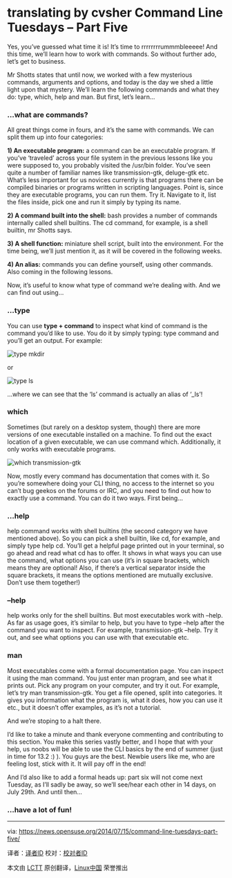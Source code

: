 translating by cvsher
Command Line Tuesdays – Part Five
================================================================================
Yes, you’ve guessed what time it is! It’s time to rrrrrrrrummmbleeeee! And this time, we’ll learn how to work with commands. So without further ado, let’s get to business.

Mr Shotts states that until now, we worked with a few mysterious commands, arguments and options, and today is the day we shed a little light upon that mystery. We’ll learn the following commands and what they do: type, which, help and man. But first, let’s learn…

### …what are commands? ###

All great things come in fours, and it’s the same with commands. We can split them up into four categories:

**1) An executable program:** a command can be an executable program. If you’ve ‘traveled’ across your file system in the previous lessons like you were supposed to, you probably visited the /usr/bin folder. You’ve seen quite a number of familiar names like transmission-gtk, deluge-gtk etc. What’s less important for us novices currently is that programs there can be compiled binaries or programs written in scripting languages. Point is, since they are executable programs, you can run them. Try it. Navigate to it, list the files inside, pick one and run it simply by typing its name.

**2) A command built into the shell:** bash provides a number of commands internally called shell builtins. The cd command, for example, is a shell builtin, mr Shotts says.

**3) A shell function:** miniature shell script, built into the environment. For the time being, we’ll just mention it, as it will be covered in the following weeks.

**4) An alias:** commands you can define yourself, using other commands. Also coming in the following lessons.

Now, it’s useful to know what type of command we’re dealing with. And we can find out using…

### …type ###

You can use **type + command** to inspect what kind of command is the command you’d like to use. You do it by simply typing: type command and you’ll get an output. For example:

![type mkdir](https://news.opensuse.org/wp-content/uploads/2014/07/Zaslonska-slika-2014-07-15-091448.png)

or

![type ls](https://news.opensuse.org/wp-content/uploads/2014/07/Zaslonska-slika-2014-07-15-091640.png)

…where we can see that the ‘ls’ command is actually an alias of ‘_ls’!

### which ###

Sometimes (but rarely on a desktop system, though) there are more versions of one executable installed on a machine. To find out the exact location of a given executable, we can use command which. Additionally, it only works with executable programs.

![which transmission-gtk](https://news.opensuse.org/wp-content/uploads/2014/07/Zaslonska-slika-2014-07-15-092052.png)

Now, mostly every command has documentation that comes with it. So you’re somewhere doing your CLI thing, no access to the internet so you can’t bug geekos on the forums or IRC, and you need to find out how to exactly use a command.  You can do it two ways. First being…

### …help ###

help command works with shell builtins (the second category we have mentioned above). So you can pick a shell builtin, like cd, for example, and simply type help cd. You’ll get a helpful page printed out in your terminal, so go ahead and read what cd has to offer. It shows in what ways you can use the command, what options you can use (it’s in square brackets, which means they are optional! Also, if there’s a vertical separator inside the square brackets, it means the options mentioned are mutually exclusive. Don’t use them together!)

### –help ###

help works only for the shell builtins. But most executables work with –help. As far as usage goes, it’s similar to help, but you have to type –help after the command you want to inspect. For example, transmission-gtk –help. Try it out, and see what options you can use with that executable etc.

### man ###

Most executables come with a formal documentation page. You can inspect it using the man command. You just enter man program, and see what it prints out. Pick any program on your computer, and try it out. For example, let’s try man transmission-gtk. You get a file opened, split into categories. It gives you information what the program is, what it does, how you can use it etc., but it doesn’t offer examples, as it’s not a tutorial.

And we’re stoping to a halt there.

I’d like to take a minute and thank everyone commenting and contributing to this section. You make this series vastly better, and I hope that with your help, us noobs will be able to use the CLI basics by the end of summer (just in time for 13.2 :) ). You guys are the best. Newbie users like me, who are feeling lost, stick with it. It will pay off in the end!

And I’d also like to add a formal heads up: part six will not come next Tuesday, as I’ll sadly be away, so we’ll see/hear each other in 14 days, on July 29th. And until then…

### …have a lot of fun! ###

--------------------------------------------------------------------------------

via: https://news.opensuse.org/2014/07/15/command-line-tuesdays-part-five/

译者：[译者ID](https://github.com/译者ID) 校对：[校对者ID](https://github.com/校对者ID)

本文由 [LCTT](https://github.com/LCTT/TranslateProject) 原创翻译，[Linux中国](http://linux.cn/) 荣誉推出

[1]:
[2]:
[3]:
[4]:
[5]:
[6]:
[7]:
[8]:
[9]:
[10]:
[11]:
[12]:
[13]:
[14]:
[15]:
[16]:
[17]:
[18]:
[19]:
[20]:
